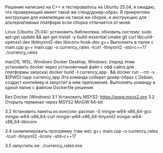 Решение написано на С++ и тестировалось на Ubuntu 25.04, я ожидаю, что проверяющий имеет такой же стенд/докер-образ. Я прикрепляю инструкции для компиляции на такой же сборке, и инструкцию для альтернативных платформ если сборка отличается от моей.

Linux (Ubuntu 25.04): установить библиотеки, обновить систему: sudo apt-get update &&
apt-get install -y
build-essential
cmake
git
curl
libcurl4-openssl-dev
libtinyxml2-dev
libiconv-hook-dev
g++
Выполнить в папке с main.cpp g++ main.cpp -o currency_rates -lcurl -ltinyxml2 -std=c++17 ./currency_rates

macOS, WSL, Windows Docker Desktop, Windows:
(перед этим установить docker через установочный файл с офф сайта для платформы запуска) docker build -t currency_app . && docker run --rm -v ${PWD}:/app currency_app Эта команда соберет докер-образ с Debian, создаст контейнер и запустит в нем приложение. Выполнять команду в одной папке с файлом Dockerfile решения

Без Docker (Windows)
3.1 Установить MSYS2: https://www.msys2.org 3.2 Открыть терминал через MSYS2 MinGW 64-bit

3.3 Установить пакеты из консоли: pacman -S mingw-w64-x86_64-gcc mingw-w64-x86_64-curl mingw-w64-x86_64-tinyxml2 mingw-w64-x86_64-libiconv

3.4 скомпилировать программу (там же): g++ main.cpp -o currency_rates -lcurl -ltinyxml2 -liconv -std=c++17

3.5 запустить ее: ./currency_rates.exe
